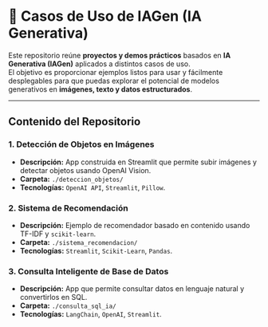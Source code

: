 # 🚀 Casos de Uso de IAGen (IA Generativa)

Este repositorio reúne **proyectos y demos prácticos** basados en **IA Generativa (IAGen)** aplicados a distintos casos de uso.  
El objetivo es proporcionar ejemplos listos para usar y fácilmente desplegables para que puedas explorar el potencial de modelos generativos en **imágenes, texto y datos estructurados**.

---

## **Contenido del Repositorio**

### **1. Detección de Objetos en Imágenes**
- **Descripción:** App construida en Streamlit que permite subir imágenes y detectar objetos usando OpenAI Vision.
- **Carpeta:** `./deteccion_objetos/`
- **Tecnologías:** `OpenAI API`, `Streamlit`, `Pillow`.

### **2. Sistema de Recomendación**
- **Descripción:** Ejemplo de recomendador basado en contenido usando TF-IDF y `scikit-learn`.
- **Carpeta:** `./sistema_recomendacion/`
- **Tecnologías:** `Streamlit`, `Scikit-Learn`, `Pandas`.

### **3. Consulta Inteligente de Base de Datos**
- **Descripción:** App que permite consultar datos en lenguaje natural y convertirlos en SQL.
- **Carpeta:** `./consulta_sql_ia/`
- **Tecnologías:** `LangChain`, `OpenAI`, `Streamlit`.
